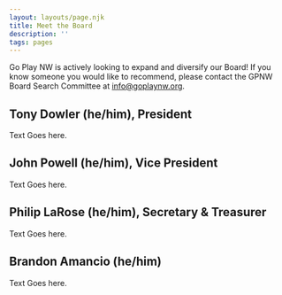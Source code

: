 ```yaml
---
layout: layouts/page.njk
title: Meet the Board
description: ''
tags: pages
---
```


Go Play NW is actively looking to expand and diversify our Board! If you know someone you would like to recommend, please contact the GPNW Board Search Committee at info@goplaynw.org.

## Tony Dowler (he/him), President

Text Goes here.

## John Powell (he/him), Vice President

Text Goes here.

## Philip LaRose (he/him), Secretary & Treasurer 

Text Goes here.

## Brandon Amancio (he/him)

Text Goes here.